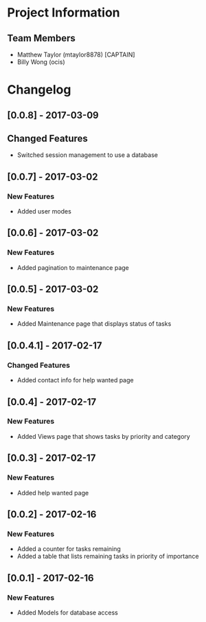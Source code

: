 # Project Information
## Team Members
- Matthew Taylor (mtaylor8878) [CAPTAIN]
- Billy Wong     (ocis)

# Changelog
## [0.0.8] - 2017-03-09
## Changed Features
- Switched session management to use a database

## [0.0.7] - 2017-03-02
### New Features
- Added user modes

## [0.0.6] - 2017-03-02
### New Features
- Added pagination to maintenance page

## [0.0.5] - 2017-03-02
### New Features
- Added Maintenance page that displays status of tasks

## [0.0.4.1] - 2017-02-17
### Changed Features
- Added contact info for help wanted page

## [0.0.4] - 2017-02-17
### New Features
- Added Views page that shows tasks by priority and category

## [0.0.3] - 2017-02-17
### New Features
- Added help wanted page

## [0.0.2] - 2017-02-16
### New Features
- Added a counter for tasks remaining
- Added a table that lists remaining tasks in priority of importance

## [0.0.1] - 2017-02-16
### New Features
- Added Models for database access

